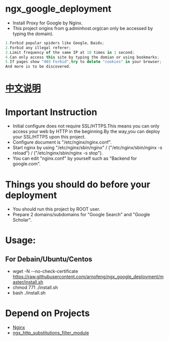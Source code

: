 # ngx_google_deployment
* Install Proxy for Google by Nginx.
* This project origins from g.adminhost.org(can only be accessed by typing the domain).

```javascript
1.Forbid popular spiders like Google、Baidu;
2.Forbid any illegal referer;
3.Limit frequency of the same IP at 10 times in 1 second;
4.Can only access this site by typing the domian or using bookmarks;
5.If pages show "403 Forbid",try to delete "cookies" in your browser;
And more is to be discovered.
```

# [中文说明](http://arnofeng.github.io/%E6%96%87%E7%AB%A0/2016-01/NGD.html)

# Important Instruction
* Initial configure does not require SSL/HTTPS.This means you can only access your web by HTTP in the beginning.By the way,you can deploy your SSL/HTTPS upon this project.
* Configure document is "/etc/nginx/nginx.conf".
* Start nginx by using "/etc/nginx/sbin/nginx" / ("/etc/nginx/sbin/nginx -s reload") / ("/etc/nginx/sbin/nginx -s stop").
* You can edit "nginx.conf" by yourself such as "Backend for google.com".

# Things you should do before your deployment
* You should run this project by ROOT user.
* Prepare 2 domains/subdomains for "Google Search" and "Google Scholar".


# Usage:

## For Debain/Ubuntu/Centos
* wget -N --no-check-certificate https://raw.githubusercontent.com/arnofeng/ngx_google_deployment/master/install.sh
* chmod 771 ./install.sh
* bash ./install.sh

# Depend on Projects
* [Nginx](http://nginx.org/)
* [ngx_http_substitutions_filter_module](https://github.com/yaoweibin/ngx_http_substitutions_filter_module)





